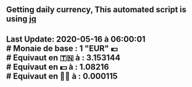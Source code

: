 ## Getting daily currency, This automated script is using [jq](https://stedolan.github.io/jq/)
## Last Update:  2020-05-16 à 06:00:01 </br># Monaie de base : 1 "EUR" 💶 </br> # Equivaut en 🇹🇳 à :  3.153144 </br> # Equivaut en 💵 à : 1.08216</br> # Equivaut en 🐱‍💻 à :  0.000115

